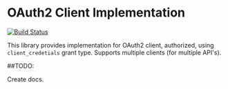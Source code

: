 OAuth2 Client Implementation
============================

[![Build Status](https://travis-ci.org/ronte-ltd/OAuthClientLib.svg?branch=master)](https://travis-ci.org/ronte-ltd/OAuthClientLib)

This library provides implementation for OAuth2 client, authorized, using `client_credetials` grant type. Supports multiple clients (for multiple API's).

##TODO:

Create docs.
